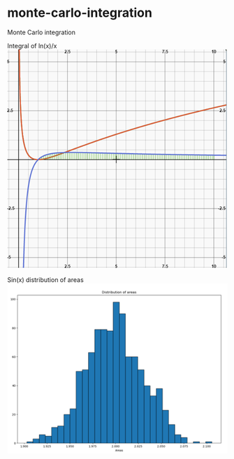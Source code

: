 # monte-carlo-integration
Monte Carlo integration

Integral of ln(x)/x  
![monte carlo integral](https://raw.githubusercontent.com/sagasu/monte-carlo-integration/main/lnxDivxIntegral.png)


Sin(x) distribution of areas  
![distribution of areas](https://raw.githubusercontent.com/sagasu/monte-carlo-integration/main/distributionSinx.png)
